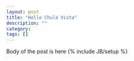 ```yaml
---
layout: post
title: "Hello Chula Vista"
description: ""
category: 
tags: []
---
```

Body of the post is here
{% include JB/setup %}
